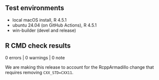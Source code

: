 ## Test environments

* local macOS install, R 4.5.1
* ubuntu 24.04 (on GitHub Actions), R 4.5.1
* win-builder (devel and release)

## R CMD check results

0 errors | 0 warnings | 0 note

We are making this release to account for the RcppArmadillo change that
requires removing `CXX_STD=CXX11`.
